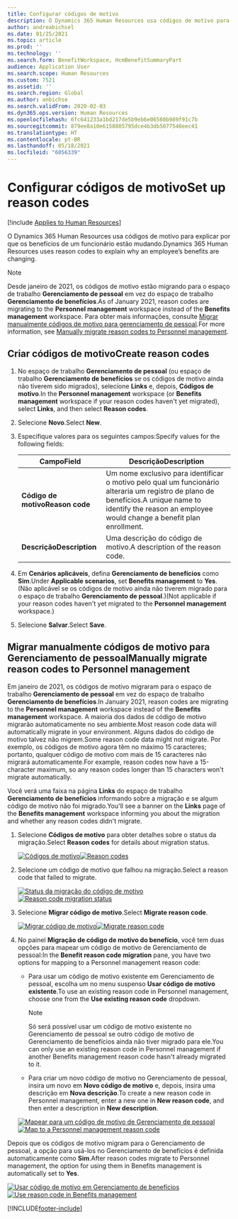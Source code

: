 ```yaml
---
title: Configurar códigos de motivo
description: O Dynamics 365 Human Resources usa códigos de motivo para explicar por que os benefícios de um funcionário estão mudando.
author: andreabichsel
ms.date: 01/25/2021
ms.topic: article
ms.prod: ''
ms.technology: ''
ms.search.form: BenefitWorkspace, HcmBenefitSummaryPart
audience: Application User
ms.search.scope: Human Resources
ms.custom: 7521
ms.assetid: ''
ms.search.region: Global
ms.author: anbichse
ms.search.validFrom: 2020-02-03
ms.dyn365.ops.version: Human Resources
ms.openlocfilehash: 6fc641233a1bd217de5b9eb6e06560b989f91c7b
ms.sourcegitcommit: 879ee8a10e6158885795dce4b3db5077540eec41
ms.translationtype: HT
ms.contentlocale: pt-BR
ms.lasthandoff: 05/18/2021
ms.locfileid: "6056339"
---
```

# <a name="set-up-reason-codes"></a><span data-ttu-id="c940e-103">Configurar códigos de motivo</span><span class="sxs-lookup"><span data-stu-id="c940e-103">Set up reason codes</span></span>

[!include [Applies to Human Resources](../includes/applies-to-hr.md)]

<span data-ttu-id="c940e-104">O Dynamics 365 Human Resources usa códigos de motivo para explicar por que os benefícios de um funcionário estão mudando.</span><span class="sxs-lookup"><span data-stu-id="c940e-104">Dynamics 365 Human Resources uses reason codes to explain why an employee’s benefits are changing.</span></span>

> [!NOTE]
> <span data-ttu-id="c940e-105">Desde janeiro de 2021, os códigos de motivo estão migrando para o espaço de trabalho **Gerenciamento de pessoal** em vez do espaço de trabalho **Gerenciamento de benefícios**.</span><span class="sxs-lookup"><span data-stu-id="c940e-105">As of January 2021, reason codes are migrating to the **Personnel management** workspace instead of the **Benefits management** workspace.</span></span> <span data-ttu-id="c940e-106">Para obter mais informações, consulte [Migrar manualmente códigos de motivo para gerenciamento de pessoal](hr-benefits-setup-reason-codes.md#manually-migrate-reason-codes-to-personnel-management).</span><span class="sxs-lookup"><span data-stu-id="c940e-106">For more information, see [Manually migrate reason codes to Personnel management](hr-benefits-setup-reason-codes.md#manually-migrate-reason-codes-to-personnel-management).</span></span>

## <a name="create-reason-codes"></a><span data-ttu-id="c940e-107">Criar códigos de motivo</span><span class="sxs-lookup"><span data-stu-id="c940e-107">Create reason codes</span></span>

1. <span data-ttu-id="c940e-108">No espaço de trabalho **Gerenciamento de pessoal** (ou espaço de trabalho **Gerenciamento de benefícios** se os códigos de motivo ainda não tiverem sido migrados), selecione **Links** e, depois, **Códigos de motivo**.</span><span class="sxs-lookup"><span data-stu-id="c940e-108">In the **Personnel management** workspace (or **Benefits management** workspace if your reason codes haven't yet migrated), select **Links**, and then select **Reason codes**.</span></span>

2. <span data-ttu-id="c940e-109">Selecione **Novo**.</span><span class="sxs-lookup"><span data-stu-id="c940e-109">Select **New**.</span></span>

3. <span data-ttu-id="c940e-110">Especifique valores para os seguintes campos:</span><span class="sxs-lookup"><span data-stu-id="c940e-110">Specify values for the following fields:</span></span>

   | <span data-ttu-id="c940e-111">Campo</span><span class="sxs-lookup"><span data-stu-id="c940e-111">Field</span></span> | <span data-ttu-id="c940e-112">Descrição</span><span class="sxs-lookup"><span data-stu-id="c940e-112">Description</span></span> |
   | --- | --- |
   | <span data-ttu-id="c940e-113">**Código de motivo**</span><span class="sxs-lookup"><span data-stu-id="c940e-113">**Reason code**</span></span> | <span data-ttu-id="c940e-114">Um nome exclusivo para identificar o motivo pelo qual um funcionário alteraria um registro de plano de benefícios.</span><span class="sxs-lookup"><span data-stu-id="c940e-114">A unique name to identify the reason an employee would change a benefit plan enrollment.</span></span> |
   | <span data-ttu-id="c940e-115">**Descrição**</span><span class="sxs-lookup"><span data-stu-id="c940e-115">**Description**</span></span> | <span data-ttu-id="c940e-116">Uma descrição do código de motivo.</span><span class="sxs-lookup"><span data-stu-id="c940e-116">A description of the reason code.</span></span> |

4. <span data-ttu-id="c940e-117">Em **Cenários aplicáveis**, defina **Gerenciamento de benefícios** como **Sim**.</span><span class="sxs-lookup"><span data-stu-id="c940e-117">Under **Applicable scenarios**, set **Benefits management** to **Yes**.</span></span> <span data-ttu-id="c940e-118">(Não aplicável se os códigos de motivo ainda não tiverem migrado para o espaço de trabalho **Gerenciamento de pessoal**.)</span><span class="sxs-lookup"><span data-stu-id="c940e-118">(Not applicable if your reason codes haven't yet migrated to the **Personnel management** workspace.)</span></span>

5. <span data-ttu-id="c940e-119">Selecione **Salvar**.</span><span class="sxs-lookup"><span data-stu-id="c940e-119">Select **Save**.</span></span>

## <a name="manually-migrate-reason-codes-to-personnel-management"></a><span data-ttu-id="c940e-120">Migrar manualmente códigos de motivo para Gerenciamento de pessoal</span><span class="sxs-lookup"><span data-stu-id="c940e-120">Manually migrate reason codes to Personnel management</span></span>

<span data-ttu-id="c940e-121">Em janeiro de 2021, os códigos de motivo migraram para o espaço de trabalho **Gerenciamento de pessoal** em vez do espaço de trabalho **Gerenciamento de benefícios**.</span><span class="sxs-lookup"><span data-stu-id="c940e-121">In January 2021, reason codes are migrating to the **Personnel management** workspace instead of the **Benefits management** workspace.</span></span> <span data-ttu-id="c940e-122">A maioria dos dados de código de motivo migrarão automaticamente no seu ambiente.</span><span class="sxs-lookup"><span data-stu-id="c940e-122">Most reason code data will automatically migrate in your environment.</span></span> <span data-ttu-id="c940e-123">Alguns dados do código de motivo talvez não migrem.</span><span class="sxs-lookup"><span data-stu-id="c940e-123">Some reason code data might not migrate.</span></span> <span data-ttu-id="c940e-124">Por exemplo, os códigos de motivo agora têm no máximo 15 caracteres; portanto, qualquer código de motivo com mais de 15 caracteres não migrará automaticamente.</span><span class="sxs-lookup"><span data-stu-id="c940e-124">For example, reason codes now have a 15-character maximum, so any reason codes longer than 15 characters won't migrate automatically.</span></span>

<span data-ttu-id="c940e-125">Você verá uma faixa na página **Links** do espaço de trabalho **Gerenciamento de benefícios** informando sobre a migração e se algum código de motivo não foi migrado.</span><span class="sxs-lookup"><span data-stu-id="c940e-125">You'll see a banner on the **Links** page of the **Benefits management** workspace informing you about the migration and whether any reason codes didn't migrate.</span></span>

1. <span data-ttu-id="c940e-126">Selecione **Códigos de motivo** para obter detalhes sobre o status da migração.</span><span class="sxs-lookup"><span data-stu-id="c940e-126">Select **Reason codes** for details about migration status.</span></span>

   <span data-ttu-id="c940e-127">[![Códigos de motivo](./media/hr-benefits-setup-reason-codes-link.png)](./media/hr-benefits-setup-reason-codes-link.png)</span><span class="sxs-lookup"><span data-stu-id="c940e-127">[![Reason codes](./media/hr-benefits-setup-reason-codes-link.png)](./media/hr-benefits-setup-reason-codes-link.png)</span></span>

2. <span data-ttu-id="c940e-128">Selecione um código de motivo que falhou na migração.</span><span class="sxs-lookup"><span data-stu-id="c940e-128">Select a reason code that failed to migrate.</span></span>

   <span data-ttu-id="c940e-129">[![Status da migração do código de motivo](./media/hr-benefits-setup-reason-codes-status.png)](./media/hr-benefits-setup-reason-codes-status.png)</span><span class="sxs-lookup"><span data-stu-id="c940e-129">[![Reason code migration status](./media/hr-benefits-setup-reason-codes-status.png)](./media/hr-benefits-setup-reason-codes-status.png)</span></span>

3. <span data-ttu-id="c940e-130">Selecione **Migrar código de motivo**.</span><span class="sxs-lookup"><span data-stu-id="c940e-130">Select **Migrate reason code**.</span></span>

   <span data-ttu-id="c940e-131">[![Migrar código de motivo](./media/hr-benefits-setup-reason-codes-migrate.png)](./media/hr-benefits-setup-reason-codes-migrate.png)</span><span class="sxs-lookup"><span data-stu-id="c940e-131">[![Migrate reason code](./media/hr-benefits-setup-reason-codes-migrate.png)](./media/hr-benefits-setup-reason-codes-migrate.png)</span></span>

4. <span data-ttu-id="c940e-132">No painel **Migração de código de motivo do benefício**, você tem duas opções para mapear um código de motivo de Gerenciamento de pessoal:</span><span class="sxs-lookup"><span data-stu-id="c940e-132">In the **Benefit reason code migration** pane, you have two options for mapping to a Personnel management reason code:</span></span>

   - <span data-ttu-id="c940e-133">Para usar um código de motivo existente em Gerenciamento de pessoal, escolha um no menu suspenso **Usar código de motivo existente**.</span><span class="sxs-lookup"><span data-stu-id="c940e-133">To use an existing reason code in Personnel management, choose one from the **Use existing reason code** dropdown.</span></span>
     > [!NOTE]
     > <span data-ttu-id="c940e-134">Só será possível usar um código de motivo existente no Gerenciamento de pessoal se outro código de motivo de Gerenciamento de benefícios ainda não tiver migrado para ele.</span><span class="sxs-lookup"><span data-stu-id="c940e-134">You can only use an existing reason code in Personnel management if another Benefits management reason code hasn't already migrated to it.</span></span>
   - <span data-ttu-id="c940e-135">Para criar um novo código de motivo no Gerenciamento de pessoal, insira um novo em **Novo código de motivo** e, depois, insira uma descrição em **Nova descrição**.</span><span class="sxs-lookup"><span data-stu-id="c940e-135">To create a new reason code in Personnel management, enter a new one in **New reason code**, and then enter a description in **New description**.</span></span>

   <span data-ttu-id="c940e-136">[![Mapear para um código de motivo de Gerenciamento de pessoal](./media/hr-benefits-setup-reason-codes-mapping.png)](./media/hr-benefits-setup-reason-codes-mapping.png)</span><span class="sxs-lookup"><span data-stu-id="c940e-136">[![Map to a Personnel management reason code](./media/hr-benefits-setup-reason-codes-mapping.png)](./media/hr-benefits-setup-reason-codes-mapping.png)</span></span>

<span data-ttu-id="c940e-137">Depois que os códigos de motivo migram para o Gerenciamento de pessoal, a opção para usá-los no Gerenciamento de benefícios é definida automaticamente como **Sim**.</span><span class="sxs-lookup"><span data-stu-id="c940e-137">After reason codes migrate to Personnel management, the option for using them in Benefits management is automatically set to **Yes**.</span></span>

<span data-ttu-id="c940e-138">[![Usar código de motivo em Gerenciamento de benefícios](./media/hr-benefits-setup-reason-codes-use.png)](./media/hr-benefits-setup-reason-codes-use.png)</span><span class="sxs-lookup"><span data-stu-id="c940e-138">[![Use reason code in Benefits management](./media/hr-benefits-setup-reason-codes-use.png)](./media/hr-benefits-setup-reason-codes-use.png)</span></span>

[!INCLUDE[footer-include](../includes/footer-banner.md)]